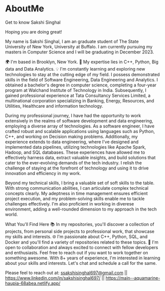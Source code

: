 # AboutMe
Get to know Sakshi Singhal

Hoping you are doing great!

My name is Sakshi Singhal, I am an graduate student of The State University of New York, University at Buffalo. I am currently pursuing my masters in Computer Science and I will be graduating in December 2023.

🌍 I'm based in Brooklyn, New York.
🚀 My expertise lies in C++, Python, Big data and Data Analytics.
💡 I'm constantly learning and exploring new technologies to stay at the cutting edge of my field.
I possess demonstrated skills in the field of Software Engineering, Data Engineering and Analytics. I obtained a bachelor's degree in computer science, completing a four-year program at Walchand Institute of Technology in India. Subsequently, I gained professional experience at Tata Consultancy Services Limited, a multinational corporation specializing in Banking, Energy, Resources, and Utilities, Healthcare and information technology.

During my professional journey, I have had the opportunity to work extensively in the realms of software development and data engineering, employing a diverse array of technologies. As a software engineer, I have crafted robust and scalable applications using languages such as Python, C++, and working on Decision making problems. Additionally, my experience extends to data engineering, where I've designed and implemented data pipelines, utilizing technologies like Apache Spark, Hadoop, and SQL databases. These experiences have allowed me to effectively harness data, extract valuable insights, and build solutions that cater to the ever-evolving demands of the tech industry. I relish the challenge of staying at the forefront of technology and using it to drive innovation and efficiency in my work.

Beyond my technical skills, I bring a valuable set of soft skills to the table. With strong communication abilities, I can articulate complex technical concepts clearly. My adeptness in time management ensures efficient project execution, and my problem-solving skills enable me to tackle challenges effectively. I'm also proficient in working in diverese environment, adding a well-rounded dimension to my approach in the tech world.

What You'll Find Here
📚 In my repositories, you'll discover a collection of projects, from personal side projects to professional work, that showcase my skills and interests.
🌐 I'm passionate about C++, Python, SQL, and Docker and you'll find a variety of repositories related to these topics.
🤝 I'm open to collaboration and always excited to connect with fellow developers and enthusiasts. Feel free to reach out if you want to work together on something awesome.
With 8+ years of experience, I'm interested in learning about your skills and interests. Let's chat and schedule a call for the same.

Please feel to reach out at: ssakshisinghal697@gmail.com || https://www.linkedin.com/in/sakshisinghal697/ || https://main--aquamarine-haupia-68abea.netlify.app/

